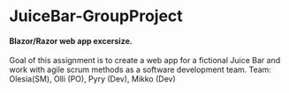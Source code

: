# JuiceBar-GroupProject
#### Blazor/Razor web app excersize. 
Goal of this assignment is to create a web app for a fictional Juice Bar and work with agile scrum methods as a software development team. Team: Olesia(SM), Olli (PO), Pyry (Dev), Mikko (Dev)

